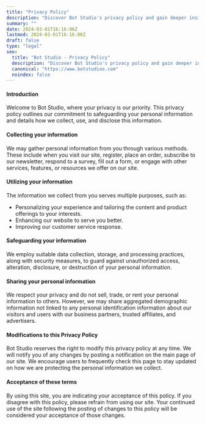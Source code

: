 ```yaml
---
title: "Privacy Policy"
description: "Discover Bot Studio's privacy policy and gain deeper insights into our practices to ensure your data security and privacy."
summary: ""
date: 2024-03-01T16:16:06Z
lastmod: 2024-03-01T16:16:06Z
draft: false
type: "legal"
seo:
  title: "Bot Studio - Privacy Policy"
  description: "Discover Bot Studio's privacy policy and gain deeper insights into our practices to ensure your data security and privacy."
  canonical: "https://www.botstudioo.com"
  noindex: false
---
```


#### Introduction

Welcome to Bot Studio, where your privacy is our priority. This privacy policy outlines our commitment to safeguarding your personal information and details how we collect, use, and disclose this information.

#### Collecting your information

We may gather personal information from you through various methods. These include when you visit our site, register, place an order, subscribe to our newsletter, respond to a survey, fill out a form, or engage with other services, features, or resources we offer on our site.

#### Utilizing your information

The information we collect from you serves multiple purposes, such as:

- Personalizing your experience and tailoring the content and product offerings to your interests.
- Enhancing our website to serve you better.
- Improving our customer service response.

#### Safeguarding your information

We employ suitable data collection, storage, and processing practices, along with security measures, to guard against unauthorized access, alteration, disclosure, or destruction of your personal information.

#### Sharing your personal information

We respect your privacy and do not sell, trade, or rent your personal information to others. However, we may share aggregated demographic information not linked to any personal identification information about our visitors and users with our business partners, trusted affiliates, and advertisers.

#### Modifications to this Privacy Policy

Bot Studio reserves the right to modify this privacy policy at any time. We will notify you of any changes by posting a notification on the main page of our site. We encourage users to frequently check this page to stay updated on how we are protecting the personal information we collect.

#### Acceptance of these terms

By using this site, you are indicating your acceptance of this policy. If you disagree with this policy, please refrain from using our site. Your continued use of the site following the posting of changes to this policy will be considered your acceptance of those changes.
